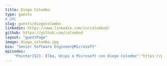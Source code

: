 ```yaml
---
title: Diego Colombo
type: guests
# URL
slug: guests/diegocolombo
linkedin: https://www.linkedin.com/in/colombod/
github: https://github.com/colombod
layout: "guestPage"
image: diego_colombo.jpg
bio: "Senior Software Engineer@Microsoft"
episodes: 
    "Pointer[52]- Elba, Unipi e Microsoft con Diego Colombo":"https://pointerpodcast.it/p/pointer52-elba-unipi-e-microsoft-con-diego-colombo/"
---
```

